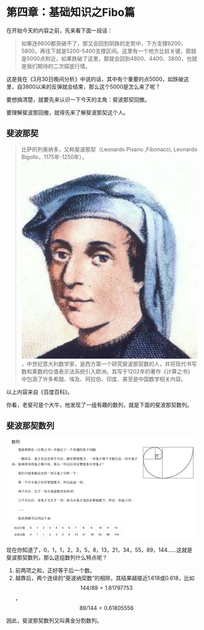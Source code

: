 # 第四章：基础知识之Fibo篇

在开始今天的内容之前，先来看下面一段话：

> 如果连6600都突破不了，那又会回到阴跌的走势中，下方支撑6200、5800，再往下就是5200-5400支撑区间。这里有一个地方比较关键，那就是5000点附近，如果跌破了这里，那就会回到4800、4400、3800，也就是我们期待的二次探底行情。

这是我在《3月30日晚间分析》中说的话，其中有个重要的点5000，如跌破这里，自3800以来的反弹就会结束，那么这个5000是怎么来了呢？

要想搞清楚，就要先来认识一下今天的主角：斐波那契回撤。

要理解斐波那回撤，就得先来了解斐波那契这个人。

## 斐波那契

> 比萨的列奥纳多，又称斐波那契（Leonardo Pisano ,Fibonacci, Leonardo Bigollo，1175年-1250年），![](.gitbook/assets/xnip2020-03-31_15-28-46.jpg)，中世纪意大利数学家，是西方第一个研究斐波那契数的人，并将现代书写数和乘数的位值表示法系统引入欧洲。其写于1202年的著作《计算之书》中包涵了许多希腊、埃及、阿拉伯、印度、甚至是中国数学相关内容。

以上内容来自《百度百科》。

你看，老斐可是个大牛，他发现了一组有趣的数列，就是下面的斐波那契数列。

## 斐波那契数列

![&#x6590;&#x6CE2;&#x90A3;&#x5951;&#x6570;&#x5217;&#xFF0C;&#x56FE;&#x7247;&#x6765;&#x81EA;&#x300A;&#x767E;&#x5EA6;&#x767E;&#x79D1;&#x300B;](.gitbook/assets/xnip2020-03-31_15-27-38.jpg)

现在你知道了，0，1，1，2，3，5，8，13，21，34，55，89，144……这就是斐波那契数列，那么这组数列什么特点呢？

1. 前两项之和，正好等于后一个数。
2. 越靠后，两个连续的“斐波纳契数”的相除，其结果越接近1.618或0.618，比如 $$144/89=1.61797753$$ ， $$89/144=0.61805556$$ 

因此，斐波那契数列又叫黄金分割数列。



